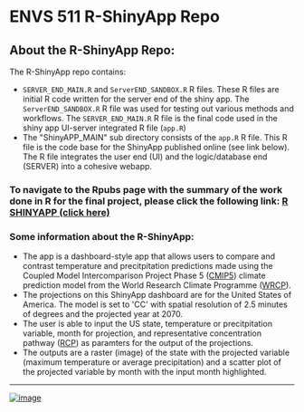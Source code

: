 # ENVS 511 R-ShinyApp Repo

## About the R-ShinyApp Repo:
The R-ShinyApp repo contains: 

*  `SERVER_END_MAIN.R` and `ServerEND_SANDBOX.R` R files. These R files are initial R code written for the server end of the shiny app. The `ServerEND_SANDBOX.R` R file was used for testing out various methods and workflows. The `SERVER_END_MAIN.R` R file is the final code used in the shiny app UI-server integrated R file (`app.R`)
* The "ShinyAPP_MAIN" sub directory consists of the `app.R` R file. This R file is the code base for the ShinyApp published online (see link below). The R file integrates the user end (UI) and the logic/database end (SERVER) into a cohesive webapp.

### **To navigate to the Rpubs page with the summary of the work done in R for the final project, please click the following link: [R SHINYAPP (click here)](https://abhinavshrestha.shinyapps.io/Assignment15_ShinyApp/)**  

### Some information about the R-ShinyApp:
* The app is a dashboard-style app that allows users to compare and contrast temperature and precitpitation predictions made using the Coupled Model Intercomparison Project Phase 5 ([CMIP5](https://www.wcrp-climate.org/wgcm-cmip/wgcm-cmip5)) climate prediction model from the World Research Climate Programme ([WRCP](https://www.wcrp-climate.org/)). 
* The projections on this ShinyApp dashboard are for the United States of America. The model is set to 'CC' with spatial resolution of 2.5 minutes of degrees and the projected year at 2070. 
* The user is able to input the US state, temperature or precitpitation variable, month for projection, and representative concentration pathway ([RCP](https://www.ipcc-data.org/guidelines/pages/glossary/glossary_r.html)) as paramters for the output of the projections.
* The outputs are a raster (image) of the state with the projected variable (maximum temperature or average precipitation) and a scatter plot of the projected variable by month with the input month highlighted. 

<hr>

[![image](https://user-images.githubusercontent.com/116584687/224510962-ee9040d6-591f-4c4e-b802-119e868d5ff2.png)](https://abhinavshrestha.shinyapps.io/Assignment15_ShinyApp/)
